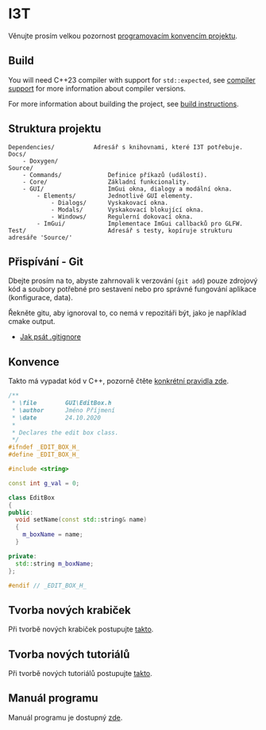 # I3T
Věnujte prosím velkou pozornost [programovacím konvencím projektu](Docs/Conventions.md).

## Build
You will need C++23 compiler with support for `std::expected`, 
see [compiler support](https://en.cppreference.com/w/cpp/compiler_support) for more information
about compiler versions.

For more information about building the project, see [build instructions](Docs/Build.md).

## Struktura projektu
````
Dependencies/           Adresář s knihovnami, které I3T potřebuje.
Docs/
    - Doxygen/
Source/
    - Commands/             Definice příkazů (událostí). 
    - Core/                 Základní funkcionality.
    - GUI/                  ImGui okna, dialogy a modální okna.
        - Elements/         Jednotlivé GUI elementy.
            - Dialogs/      Vyskakovací okna. 
            - Modals/       Vyskakovací blokující okna.
            - Windows/      Regulerní dokovací okna.
        - ImGui/            Implementace ImGui callbacků pro GLFW.
Test/                       Adresář s testy, kopíruje strukturu adresáře 'Source/'
````

## Přispívání - Git
Dbejte prosím na to, abyste zahrnovali k verzování (``git add``) pouze zdrojový kód 
a soubory potřebné pro sestavení nebo pro správné fungování aplikace (konfigurace, data).

Řekněte gitu, aby ignoroval to, co nemá v repozitáři být, jako je například cmake output.
- [Jak psát .gitignore](https://www.atlassian.com/git/tutorials/saving-changes/gitignore)

## Konvence
Takto má vypadat kód v C++, pozorně čtěte [konkrétní pravidla zde](Docs/Conventions.md).

````cpp
/**                                                             
 * \file        GUI\EditBox.h       
 * \author      Jméno Příjmení
 * \date        24.10.2020
 *                                                               
 * Declares the edit box class.                                   
 */                                                             
#ifndef _EDIT_BOX_H_
#define _EDIT_BOX_H_

#include <string>

const int g_val = 0;

class EditBox
{
public:
  void setName(const std::string& name)
  {
    m_boxName = name;
  }

private:
  std::string m_boxName;
};

#endif // _EDIT_BOX_H_
```` 

## Tvorba nových krabiček
Při tvorbě nových krabiček postupujte [takto](Docs/HowToAddNode.md).

## Tvorba nových tutoriálů
Při tvorbě nových tutoriálů postupujte [takto](Docs/Tutorials.md).

## Manuál programu
Manuál programu je dostupný [zde](Docs/I3Tmanual.md).
